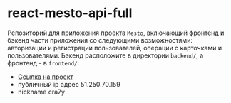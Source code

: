 # react-mesto-api-full
Репозиторий для приложения проекта `Mesto`, включающий фронтенд и бэкенд части приложения со следующими возможностями: авторизации и регистрации пользователей, операции с карточками и пользователями. Бэкенд расположите в директории `backend/`, а фронтенд - в `frontend/`. 
  
* [Ссылка на проект](https://mesto.cra7y.nomoredomains.xyz/)
* публичный ip адрес 51.250.70.159
* nickname cra7y
